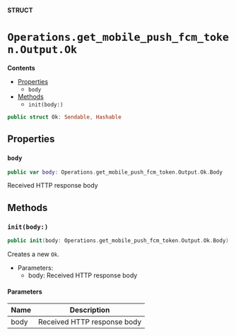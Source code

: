 **STRUCT**

# `Operations.get_mobile_push_fcm_token.Output.Ok`

**Contents**

- [Properties](#properties)
  - `body`
- [Methods](#methods)
  - `init(body:)`

```swift
public struct Ok: Sendable, Hashable
```

## Properties
### `body`

```swift
public var body: Operations.get_mobile_push_fcm_token.Output.Ok.Body
```

Received HTTP response body

## Methods
### `init(body:)`

```swift
public init(body: Operations.get_mobile_push_fcm_token.Output.Ok.Body)
```

Creates a new `Ok`.

- Parameters:
  - body: Received HTTP response body

#### Parameters

| Name | Description |
| ---- | ----------- |
| body | Received HTTP response body |